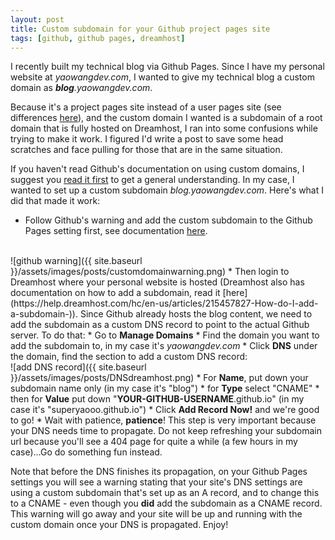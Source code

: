 ```yaml
---
layout: post
title: Custom subdomain for your Github project pages site
tags: [github, github pages, dreamhost]
---
```


I recently built my technical blog via Github Pages. Since I have my personal website at <em>yaowangdev.com</em>, I wanted to give my technical blog a custom domain as <em><strong>blog</strong>.yaowangdev.com</em>.

Because it's a project pages site instead of a user pages site <!--more--> (see differences [here](https://help.github.com/articles/user-organization-and-project-pages/)), and the custom domain I wanted is a subdomain of a root domain that is fully hosted on Dreamhost, I ran into some confusions while trying to make it work. I figured I'd write a post to save some head scratches and face pulling for those that are in the same situation.

If you haven't read Github's documentation on using custom domains, I suggest you [read it first](https://help.github.com/articles/using-a-custom-domain-with-github-pages/) to get a general understanding. In my case, I wanted to set up a custom subdomain <em>blog.yaowangdev.com</em>. Here's what I did that made it work:
* Follow Github's warning and add the custom subdomain to the Github Pages setting first, see documentation [here](https://help.github.com/articles/adding-or-removing-a-custom-domain-for-your-github-pages-site/).
<br />
![github warning]({{ site.baseurl }}/assets/images/posts/customdomainwarning.png)
* Then login to Dreamhost where your personal website is hosted (Dreamhost also has documentation on how to add a subdomain, read it [here](https://help.dreamhost.com/hc/en-us/articles/215457827-How-do-I-add-a-subdomain-)). Since Github already hosts the blog content, we need to add the subdomain as a custom DNS record to point to the actual Github server. To do that:
    * Go to <strong>Manage Domains</strong>
    * Find the domain you want to add the subdomain to, in my case it's <em>yaowangdev.com</em>
    * Click <strong>DNS</strong> under the domain, find the section to add a custom DNS record:
    <br />
    ![add DNS record]({{ site.baseurl }}/assets/images/posts/DNSdreamhost.png)
    * For <strong>Name</strong>, put down your subdomain name only (in my case it's "blog")
    * for <strong>Type</strong> select "CNAME"
    * then for <strong>Value</strong> put down "<strong>YOUR-GITHUB-USERNAME</strong>.github.io" (in my case it's "superyaooo.github.io")
    * Click <strong>Add Record Now!</strong> and we're good to go!
* Wait with patience, <strong>patience</strong>! This step is very important because your DNS needs time to propagate. Do not keep refreshing your subdomain url because you'll see a 404 page for quite a while (a few hours in my case)...Go do something fun instead.

Note that before the DNS finishes its propagation, on your Github Pages settings you will see a warning stating that your site's DNS settings are using a custom subdomain that's set up as an A record, and to change this to a CNAME - even though you <strong>did</strong> add the subdomain as a CNAME record. This warning will go away and your site will be up and running with the custom domain once your DNS is propagated. Enjoy!
